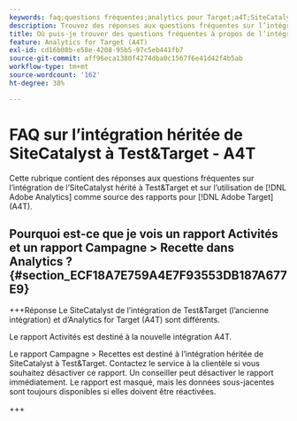 ```yaml
---
keywords: faq;questions fréquentes;analytics pour Target;a4T;SiteCatalyst;campagne > recettes;Test&Target;intégration
description: Trouvez des réponses aux questions fréquentes sur l’intégration du SiteCatalyst hérité à Test&Target et sur l’utilisation d’Analytics for [!DNL Target]  (A4T).
title: Où puis-je trouver des questions fréquentes à propos de l’intégration SiteCatalyst vers Test&Target ?
feature: Analytics for Target (A4T)
exl-id: cd16b08b-e58e-4208-95b5-97c5eb441fb7
source-git-commit: aff96eca1380f4274dba0c1567f6e41d42f4b5ab
workflow-type: tm+mt
source-wordcount: '162'
ht-degree: 38%

---
```


# FAQ sur l’intégration héritée de SiteCatalyst à Test&amp;Target - A4T

Cette rubrique contient des réponses aux questions fréquentes sur l’intégration de l’SiteCatalyst hérité à Test&amp;Target et sur l’utilisation de [!DNL Adobe Analytics] comme source des rapports pour [!DNL Adobe Target] (A4T).

## Pourquoi est-ce que je vois un rapport Activités et un rapport Campagne > Recette dans Analytics ? {#section_ECF18A7E759A4E7F93553DB187A677E9}

+++Réponse
Le SiteCatalyst de l’intégration de Test&amp;Target (l’ancienne intégration) et d’Analytics for Target (A4T) sont différents.

Le rapport Activités est destiné à la nouvelle intégration A4T.

Le rapport Campagne > Recettes est destiné à l’intégration héritée de SiteCatalyst à Test&amp;Target. Contactez le service à la clientèle si vous souhaitez désactiver ce rapport. Un conseiller peut désactiver le rapport immédiatement. Le rapport est masqué, mais les données sous-jacentes sont toujours disponibles si elles doivent être réactivées.

+++